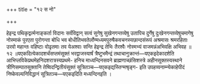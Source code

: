 +++
title = "१२ स नो"

+++

हेइन्द्र पथिकृद्वर्त्मनाङ्कर्ता विदानः सर्वंविद्वान् सत्वं सुगेषु सुखेनगन्तव्येषु उतापिच दुर्गेषु दुःखेनगन्तव्येषुचमागेषु नोस्माकं पुरएता पुरोगन्ता बोधि भव बोधीतिभवतेर्लोण्मध्यमपुरुषैकवचनस्यछान्दसंरूपं अश्रमासः श्रमरहिताः उरवो महान्तः वहिष्टाः वोढृतमाः तव येअश्वाः सन्ति हेइन्द्र तेभिः तैरश्वैः नोस्मभ्यं वाजमन्नंअभिवक्षि अभिवह ॥ १२ ॥यएकदित्येकादशर्चंसप्तमंसूक्तं भरद्वाजस्यार्षं त्रैष्टुभमैन्द्रं तथाचानुक्रान्तं—यएकइदेकादशेति आभिप्लविकेप्रथमेहनिदशरात्रस्यप्रथमे- हनिच माध्यन्दिनसवने ब्राह्मणाच्छंसिशस्त्रे अहीनसूक्तस्यस्थाने त्रीणिसम्पातसूक्तानि तेष्विदन्द्वितीयंसूक्तं सूत्रितञ्च—यएकइद्यस्तिग्मश्रृङ्ग- इति उपहव्यनाम्न्येकाहेपीदं निष्केवल्यनिविद्धानं सूत्रितञ्च—यएकइदिति मध्यन्दिनइति ।